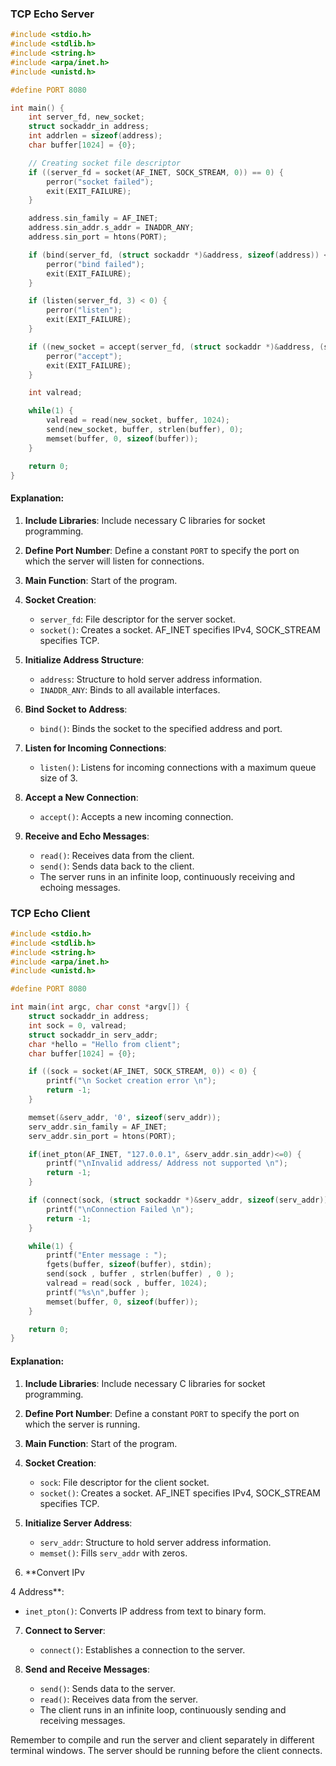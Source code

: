 ### TCP Echo Server

```c
#include <stdio.h>
#include <stdlib.h>
#include <string.h>
#include <arpa/inet.h>
#include <unistd.h>

#define PORT 8080

int main() {
    int server_fd, new_socket;
    struct sockaddr_in address;
    int addrlen = sizeof(address);
    char buffer[1024] = {0};

    // Creating socket file descriptor
    if ((server_fd = socket(AF_INET, SOCK_STREAM, 0)) == 0) {
        perror("socket failed");
        exit(EXIT_FAILURE);
    }

    address.sin_family = AF_INET;
    address.sin_addr.s_addr = INADDR_ANY;
    address.sin_port = htons(PORT);

    if (bind(server_fd, (struct sockaddr *)&address, sizeof(address)) < 0) {
        perror("bind failed");
        exit(EXIT_FAILURE);
    }

    if (listen(server_fd, 3) < 0) {
        perror("listen");
        exit(EXIT_FAILURE);
    }

    if ((new_socket = accept(server_fd, (struct sockaddr *)&address, (socklen_t*)&addrlen)) < 0) {
        perror("accept");
        exit(EXIT_FAILURE);
    }

    int valread;

    while(1) {
        valread = read(new_socket, buffer, 1024);
        send(new_socket, buffer, strlen(buffer), 0);
        memset(buffer, 0, sizeof(buffer));
    }

    return 0;
}
```

#### Explanation:

1. **Include Libraries**: Include necessary C libraries for socket programming.

2. **Define Port Number**: Define a constant `PORT` to specify the port on which the server will listen for connections.

3. **Main Function**: Start of the program.

4. **Socket Creation**:
   - `server_fd`: File descriptor for the server socket.
   - `socket()`: Creates a socket. AF_INET specifies IPv4, SOCK_STREAM specifies TCP.

5. **Initialize Address Structure**:
   - `address`: Structure to hold server address information.
   - `INADDR_ANY`: Binds to all available interfaces.

6. **Bind Socket to Address**:
   - `bind()`: Binds the socket to the specified address and port.

7. **Listen for Incoming Connections**:
   - `listen()`: Listens for incoming connections with a maximum queue size of 3.

8. **Accept a New Connection**:
   - `accept()`: Accepts a new incoming connection.

9. **Receive and Echo Messages**:
   - `read()`: Receives data from the client.
   - `send()`: Sends data back to the client.
   - The server runs in an infinite loop, continuously receiving and echoing messages.

### TCP Echo Client

```c
#include <stdio.h>
#include <stdlib.h>
#include <string.h>
#include <arpa/inet.h>
#include <unistd.h>

#define PORT 8080

int main(int argc, char const *argv[]) {
    struct sockaddr_in address;
    int sock = 0, valread;
    struct sockaddr_in serv_addr;
    char *hello = "Hello from client";
    char buffer[1024] = {0};

    if ((sock = socket(AF_INET, SOCK_STREAM, 0)) < 0) {
        printf("\n Socket creation error \n");
        return -1;
    }

    memset(&serv_addr, '0', sizeof(serv_addr));
    serv_addr.sin_family = AF_INET;
    serv_addr.sin_port = htons(PORT);

    if(inet_pton(AF_INET, "127.0.0.1", &serv_addr.sin_addr)<=0) {
        printf("\nInvalid address/ Address not supported \n");
        return -1;
    }

    if (connect(sock, (struct sockaddr *)&serv_addr, sizeof(serv_addr)) < 0) {
        printf("\nConnection Failed \n");
        return -1;
    }

    while(1) {
        printf("Enter message : ");
        fgets(buffer, sizeof(buffer), stdin);
        send(sock , buffer , strlen(buffer) , 0 );
        valread = read(sock , buffer, 1024);
        printf("%s\n",buffer );
        memset(buffer, 0, sizeof(buffer));
    }

    return 0;
}
```

#### Explanation:

1. **Include Libraries**: Include necessary C libraries for socket programming.

2. **Define Port Number**: Define a constant `PORT` to specify the port on which the server is running.

3. **Main Function**: Start of the program.

4. **Socket Creation**:
   - `sock`: File descriptor for the client socket.
   - `socket()`: Creates a socket. AF_INET specifies IPv4, SOCK_STREAM specifies TCP.

5. **Initialize Server Address**:
   - `serv_addr`: Structure to hold server address information.
   - `memset()`: Fills `serv_addr` with zeros.

6. **Convert IPv

4 Address**:
   - `inet_pton()`: Converts IP address from text to binary form.

7. **Connect to Server**:
   - `connect()`: Establishes a connection to the server.

8. **Send and Receive Messages**:
   - `send()`: Sends data to the server.
   - `read()`: Receives data from the server.
   - The client runs in an infinite loop, continuously sending and receiving messages.

Remember to compile and run the server and client separately in different terminal windows. The server should be running before the client connects.
